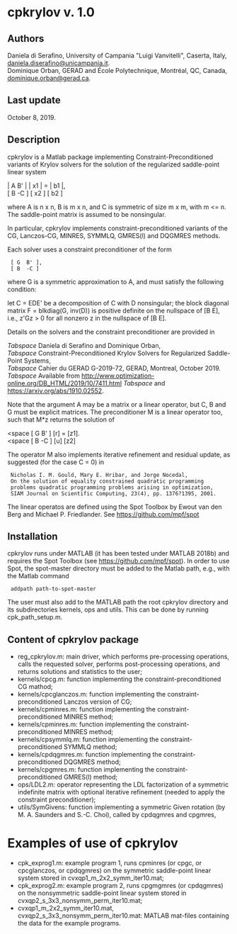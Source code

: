 # cpkrylov v. 1.0


## Authors

Daniela di Serafino, University of Campania "Luigi Vanvitelli", Caserta, Italy,
daniela.diserafino@unicampania.it.   
Dominique Orban, GERAD and École Polytechnique, Montréal, QC, Canada,
dominique.orban@gerad.ca.

## Last update

October 8, 2019.

## Description

cpkrylov is a Matlab package implementing Constraint-Preconditioned variants of
Krylov solvers for the solution of the regularized saddle-point linear system

   | A  B' | | x1 | = | b1 |,   
   [ B  -C ] [ x2 ]   [ b2 ]

where A is n x n, B is m x n, and C is symmetric of size m x m, with m <= n.
The saddle-point matrix is assumed to be nonsingular.

In particular, cpkrylov implements constraint-preconditioned variants of the
CG, Lanczos-CG, MINRES, SYMMLQ, GMRES(l) and DQGMRES methods.

Each solver uses a constraint preconditioner of the form

     [ G  B' ],  
     [ B  -C ]

where G is a symmetric approximation to A, and must satisfy the
following condition:

let C = EDE' be a decomposition of C with D nonsingular;
the block diagonal matrix F = blkdiag(G, inv(D)) is positive definite
on the nullspace of [B E], i.e., z'Gz > 0 for all nonzero z in the
nullspace of [B E].

Details on the solvers and the constraint preconditioner are provided in

*Tabspace*   Daniela di Serafino and Dominique Orban,  
*Tabspace*   Constraint-Preconditioned Krylov Solvers for Regularized Saddle-Point Systems,  
*Tabspace*   Cahier du GERAD G-2019-72, GERAD, Montreal, October 2019.  
*Tabspace*   Available from http://www.optimization-online.org/DB_HTML/2019/10/7411.html
*Tabspace*   and https://arxiv.org/abs/1910.02552.

Note that the argument A may be a matrix or a linear operator, but C, B
and G must be explicit matrices. The preconditioner M is a linear
operator too, such that M\*z returns the solution of

<space><space   [ G   B' ] [r] = [z1].   
<space><space   [ B  -C  ] [u]   [z2]

The operator M also implements iterative refinement and residual update,
as suggested (for the case C = 0) in

     Nicholas I. M. Gould, Mary E. Hribar, and Jorge Nocedal,  
     On the solution of equality constrained quadratic programming  
     problems quadratic programming problems arising in optimization,  
     SIAM Journal on Scientific Computing, 23(4), pp. 1376?1395, 2001.

The linear operatos are defined using the Spot Toolbox by Ewout van
den Berg and Michael P. Friedlander. See https://github.com/mpf/spot

## Installation

cpkrylov runs under MATLAB (it has been tested under MATLAB 2018b) and requires
the Spot Toolbox (see https://github.com/mpf/spot). In order to use Spot, the
spot-master directory must be added to the Matlab path, e.g., with the Matlab command

     addpath path-to-spot-master

The user must also add to the MATLAB path the root cpkrylov directory and its subdirectories
kernels, ops and utils. This can be done by running cpk_path_setup.m.

## Content of cpkrylov package

- reg_cpkrylov.m:         main driver, which performs pre-processing operations,
                          calls the requested solver, performs post-processing operations,
                          and returns solutions and statistics to the user;                 
- kernels/cpcg.m:         function implementing the constraint-preconditioned CG mathod;  
- kernels/cpcglanczos.m:  function implementing the constraint-preconditioned Lanczos version of CG;  
- kernels/cpminres.m:     function implementing the constraint-preconditioned MINRES method;  
- kernels/cpminres.m:     function implementing the constraint-preconditioned MINRES method;  
- kernels/cpsymmlq.m:     function implementing the constraint-preconditioned SYMMLQ method;  
- kernels/cpdqgmres.m:    function implementing the constraint-preconditioned DQGMRES method;  
- kernels/cpgmres.m:      function implementing the constraint-preconditioned GMRES(l) method;  
- ops/LDL2.m:             operator representing the LDL factorization of a symmetric indefinite
                          matrix with optional iterative refinement (needed to apply the constraint
                          preconditioner);           
- utils/SymGivens:        function implementing a symmetric Given rotation (by M. A. Saunders and
                          S.-C. Choi), called by cpdqgmres and cpgmres,  

# Examples of use of cpkrylov

- cpk_exprog1.m:          example program 1, runs cpminres (or cpgc, or cpcglanczos, or
                          cpdqgmres) on the symmetric saddle-point linear system stored in
                          cvxqp1_m_2x2_symm_iter10.mat;                           
- cpk_exprog2.m:          example program 2, runs cpgmgmres (or cpdqgmres) on the nonsymmetric
                          saddle-point linear system stored in cvxqp2_s_3x3_nonsymm_perm_iter10.mat;                        
- cvxqp1_m_2x2_symm_iter10.mat, cvxqp2_s_3x3_nonsymm_perm_iter10.mat:
                          MATLAB mat-files containing the data for the example programs.


